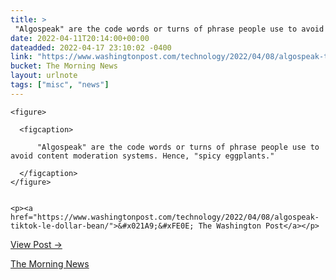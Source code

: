 ```yaml
---
title: > 
 "Algospeak" are the code words or turns of phrase people use to avoid content moderation systems. Hence, "spicy eggplants."
date: 2022-04-11T20:14:00+00:00
dateadded: 2022-04-17 23:10:02 -0400
link: "https://www.washingtonpost.com/technology/2022/04/08/algospeak-tiktok-le-dollar-bean/"
bucket: The Morning News
layout: urlnote
tags: ["misc", "news"]
--- 
```




  
    
  

  
    <figure>
      
      <figcaption>
        
          "Algospeak" are the code words or turns of phrase people use to avoid content moderation systems. Hence, "spicy eggplants."
        
      </figcaption>
    </figure>

    
    <p><a href="https://www.washingtonpost.com/technology/2022/04/08/algospeak-tiktok-le-dollar-bean/">&#x021A9;&#xFE0E; The Washington Post</a></p>
    
  
  <p><a href="https://themorningnews.org/p/turns-of-phrase-people-use-to-avoid-content-moderation-systems">View Post &rarr;</a></p>



 <!-- end excerpt --> 
<div class='bucket'><a class='internal-link' href='/buckets/the-morning-news'>The Morning News</a></div> 
